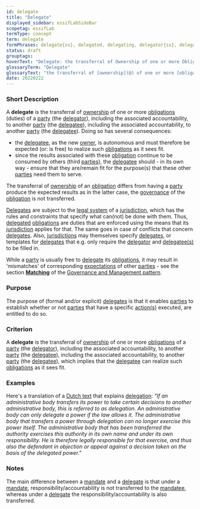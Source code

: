 ```yaml
---
id: delegate
title: "Delegate"
displayed_sidebar: essifLabSideBar
scopetag: essifLab
termType: concept
term: delegate
formPhrases: delegate{ss}, delegated, delegating, delegator{ss}, delegatee{ss}
status: draft
grouptags:
hoverText: "Delegate: the transferral of Ownership of one or more Obligations of a Party (the Delegator), including the associated accountability, to another Party (the Delegatee), which implies that the Delegatee can realize such Obligations as it sees fit."
glossaryTerm: "Delegate"
glossaryText: "the transferral of [ownership](@) of one or more [obligation](@) of a [party](@) (the [delegator](delegate@)), including the associated accountability, to another [party](@) (the [delegatee](delegate@))), which implies that the [delegatee](delegate@) can realize such [obligation](@) as it sees fit."
date: 20220222
---
```


### Short Description

A **delegate** is the transferral of [ownership](@) of one or more [obligations](@) (duties) of a [party](@) (the [delegator](delegate@)), including the associated accountability, to another [party](@) (the [delegatee](delegate@)), including the associated accountability, to another [party](@) (the [delegatee](delegate@)). Doing so has several consequences:

- the [delegatee](delegate@), as the new [owner](@), is autonomous and must therefore be expected (or: is free) to realize such [obligations](@) as it sees fit.
- since the results associated with these [obligation](@) continue to be consumed by others (third [parties](@)), the [delegatee](delegate@) should - in its own way - ensure that they are/remain fit for the purpose(s) that these other [parties](@) need them to serve.

The transferral of [ownership](@) of an [obligation](@) differs from having a [party](@) produce the expected results as in the latter case, the [governance](@) of the [obligation](@) is not transferred.

[Delegates](@) are subject to the [legal system](@) of a [jurisdiction](@), which has the rules and constraints that specify what can(not) be done with them. Thus, [delegated](delegate@) [obligations](@) are duties that are enforced using the means that its [jurisdiction](@) applies for that. The same goes in case of conflicts that concern [delegates](@). Also, [jurisdictions](@) may themselves specify [delegates](@), or templates for [delegates](@) that e.g. only require the [delegator](delegate@) and [delegatee(s)](delegate@) to be filled in.

While a [party](@) is usually free to [delegate](@) its [obligations](@), it may result in 'mismatches' of corresponding [expectations](@) of other [parties](@) - see the section **[Matching](pattern-governance-and-management#matching)** of the [Governance and Management pattern](pattern-governance-and-management@).


### Purpose

The purpose of (formal and/or explicit) [delegates](@) is that it enables [parties](@) to establish whether or not [parties](@) that have a specific [action(s)](@) executed, are entitled to do so.

### Criterion

A **delegate** is the transferral of [ownership](@) of one or more [obligations](@) of a [party](@) (the [delegator](delegate@)), including the associated accountability, to another [party](@) (the [delegatee](delegate@)), including the associated accountability, to another [party](@) (the [delegatee](delegate@)), which implies that the [delegatee](delegate@) can realize such [obligations](@) as it sees fit.

### Examples

Here's a translation of a [Dutch text](https://www.vijverbergadvocaten.nl/bestuursrecht/algemeen-bestuursrecht/mandaat-delegatie-en-volmacht) that explains [delegation](delegate@): *"If an administrative body transfers its power to take certain decisions to another administrative body, this is referred to as delegation. An administrative body can only delegate a power if the law allows it. The administrative body that transfers a power through delegation can no longer exercise this power itself. The administrative body that has been transferred the authority exercises this authority in its own name and under its own responsibility. He is therefore legally responsible for that exercise, and thus also the defendant in objection or appeal against a decision taken on the basis of the delegated power."*

### Notes

The main difference between a [mandate](@) and a [delegate](@) is that under a [mandate](@), responsibility/accountability is not transferred to the [mandatee](mandate@), whereas under a [delegate](@) the responsibility/accountability is also transferred.